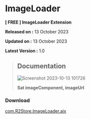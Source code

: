 # ImageLoader

**[ FREE ] ImageLoader Extension** 

**Released on :** 13 October 2023

**Updated on :** 13 October 2023

**Latest Version :** 1.0

> ## Documentation
> 
> 
> ![Screenshot 2023-10-13 101726](https://github.com/R2Storeapp/ImageLoader/assets/147613731/c4c3629c-a26a-48fd-8ecf-02c26ec5d10d)
> 
> **Sat imageComponent, imageUrl**

### Download

[com.R2Store.ImageLoader.aix](https://github.com/R2Storeapp/Customdownloader/tree/main)
